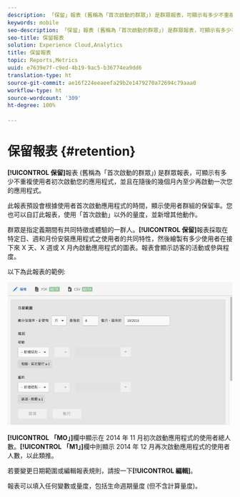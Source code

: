 ```yaml
---
description: 「保留」報表 (舊稱為「首次啟動的群眾」) 是群眾報表，可顯示有多少不重複使用者初次啟動您的應用程式，並且在隨後的幾個月內至少再啟動一次您的應用程式。
keywords: mobile
seo-description: 「保留」報表 (舊稱為「首次啟動的群眾」) 是群眾報表，可顯示有多少不重複使用者初次啟動您的應用程式，並且在隨後的幾個月內至少再啟動一次您的應用程式。
seo-title: 保留報表
solution: Experience Cloud,Analytics
title: 保留報表
topic: Reports,Metrics
uuid: e7639e7f-c9ed-4b19-9ac5-b36774ea9dd6
translation-type: ht
source-git-commit: ae16f224eeaeefa29b2e1479270a72694c79aaa0
workflow-type: ht
source-wordcount: '309'
ht-degree: 100%

---
```



# 保留報表 {#retention}

**[!UICONTROL 保留]**&#x200B;報表 (舊稱為「首次啟動的群眾」) 是群眾報表，可顯示有多少不重複使用者初次啟動您的應用程式，並且在隨後的幾個月內至少再啟動一次您的應用程式。

此報表預設會根據使用者首次啟動應用程式的時間，顯示使用者群組的保留率。您也可以自訂此報表，使用「首次啟動」以外的量度，並新增其他動作。

群眾是指定義期間有共同特徵或體驗的一群人。**[!UICONTROL 保留]**&#x200B;報表採取在特定日、週和月份安裝應用程式之使用者的共同特性，然後繪製有多少使用者在接下來 X 天、X 週或 X 月內啟動應用程式的圖表。報表會顯示訪客的活動或參與程度。

以下為此報表的範例:

![](assets/report_retention_edit.png)

**[!UICONTROL 「MO」]**&#x200B;欄中顯示在 2014 年 11 月初次啟動應用程式的使用者總人數。**[!UICONTROL 「M1」]**&#x200B;欄中則顯示 2014 年 12 月再次啟動應用程式的使用者人數，以此類推。

若要變更日期範圍或編輯報表規則，請按一下&#x200B;**[!UICONTROL 編輯]**。

報表可以填入任何變數或量度，包括生命週期量度 (但不含計算量度)。
